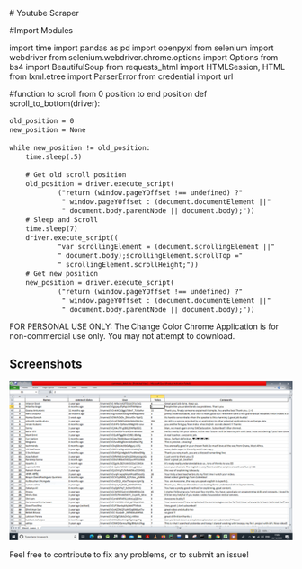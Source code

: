 ﻿﻿# Youtube Scraper

#Import Modules

import time 
import pandas as pd
import openpyxl
from selenium import webdriver
from selenium.webdriver.chrome.options import Options
from bs4 import BeautifulSoup 
from requests_html import HTMLSession, HTML
from lxml.etree import ParserError
from credential import url

#function to scroll from 0 position to end position
def scroll_to_bottom(driver):

    old_position = 0
    new_position = None

    while new_position != old_position:
        time.sleep(.5)

        # Get old scroll position
        old_position = driver.execute_script(
                ("return (window.pageYOffset !== undefined) ?"
                 " window.pageYOffset : (document.documentElement ||"
                 " document.body.parentNode || document.body);"))
        # Sleep and Scroll
        time.sleep(7)
        driver.execute_script((
                "var scrollingElement = (document.scrollingElement ||"
                " document.body);scrollingElement.scrollTop ="
                " scrollingElement.scrollHeight;"))
        # Get new position
        new_position = driver.execute_script(
                ("return (window.pageYOffset !== undefined) ?"
                 " window.pageYOffset : (document.documentElement ||"
                 " document.body.parentNode || document.body);"))
				 
	
FOR PERSONAL USE ONLY: 
The Change Color Chrome Application is for non-commercial use only. You may not attempt to download.

## Screenshots

<img src="detail.PNG">

Feel free to contribute to fix any problems, or to submit an issue!

